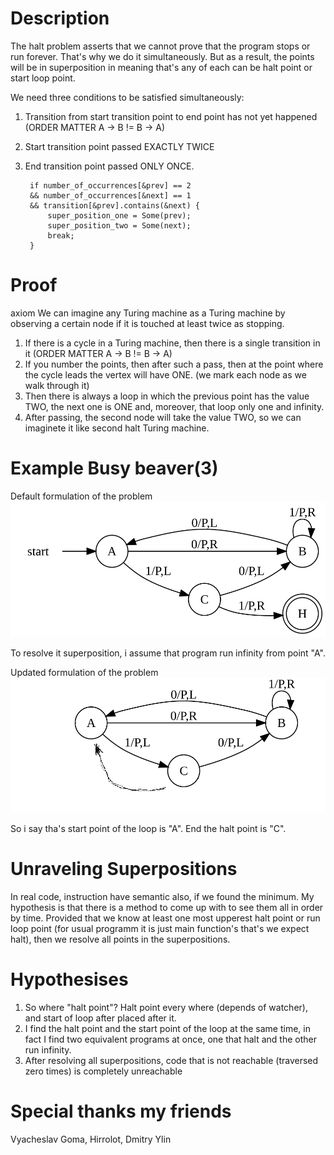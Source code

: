 # Description 
The halt problem asserts that we cannot prove that the program stops or run forever. That's why we do it simultaneously. But as a result, the points will be in superposition in meaning that's any of each can be halt point or start loop point.

We need three conditions to be satisfied simultaneously:
1. Transition from start transition point to end point has not yet happened (ORDER MATTER A -> B != B -> A)
2. Start transition point passed EXACTLY TWICE
3. End transition point passed ONLY ONCE.

        if number_of_occurrences[&prev] == 2 
        && number_of_occurrences[&next] == 1
        && transition[&prev].contains(&next) {
            super_position_one = Some(prev);
            super_position_two = Some(next);
            break;
        }

# Proof
axiom 
We can imagine any Turing machine as a Turing machine by observing a certain node if it is touched at least twice as stopping.
1. If there is a cycle in a Turing machine, then there is a single transition in it (ORDER MATTER A -> B != B -> A)
2. If you number the points, then after such a pass, then at the point where the cycle leads the vertex will have ONE. (we mark each node as we walk through it)
3. Then there is always a loop in which the previous point has the value TWO, the next one is ONE and, moreover, that loop only one and infinity.
4. After passing, the second node will take the value TWO, so we can imaginete it like second halt Turing machine.

# Example Busy beaver(3)

Default formulation of the problem 
![](./BB3.png "Default implementation 3-state busy beaver")

To resolve it superposition, i assume that program run infinity from point "A". 

Updated formulation of the problem
![](./BB3U.png "Updated implementation 3-state busy beaver")

So i say tha's start point of the loop is "A". 
End the halt point is "C".

# Unraveling Superpositions
In real code, instruction have semantic also, if we found the minimum. My hypothesis is that there is a method to come up with to see them all in order by time. Provided that we know at least one most upperest halt point or run loop point (for usual programm it is just main function's that's we expect halt), then we resolve all points in the superpositions.

# Hypothesises
1. So where "halt point"? Halt point every where (depends of watcher), and start of loop after placed after it.
2. I find the halt point and the start point of the loop at the same time, in fact I find two equivalent programs at once, one that halt and the other run infinity.
3. After resolving all superpositions, code that is not reachable (traversed zero times) is completely unreachable

# Special thanks my friends
Vyacheslav Goma, Hirrolot, Dmitry Ylin
